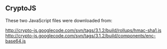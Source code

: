 CryptoJS
----------

These two JavaScript files were downloaded from:

http://crypto-js.googlecode.com/svn/tags/3.1.2/build/rollups/hmac-sha1.js
http://crypto-js.googlecode.com/svn/tags/3.1.2/build/components/enc-base64.js
